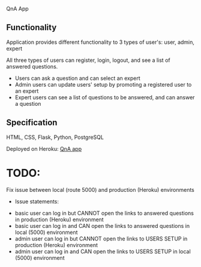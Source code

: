 QnA App

## Functionality

Application provides different functionality to 3 types of user's:
user, admin, expert

All three types of users can register, login, logout, and see a list of answered questions.

- Users can ask a question and can select an expert
- Admin users can update users' setup by promoting a registered user to an expert
- Expert users can see a list of questions to be answered, and can answer a question

## Specification

HTML, CSS, Flask, Python, PostgreSQL

Deployed on Heroku: [QnA app](https://qnda-app-720ed0376dc9.herokuapp.com/)

# TODO:

Fix issue between local (route 5000) and production (Heroku) environments

- Issue statements:

* basic user can log in but CANNOT open the links to answered questions in production (Heroku) environment
* basic user can log in and CAN open the links to answered questions in local (5000) environment
* admin user can log in but CANNOT open the links to USERS SETUP in production (Heroku) environment
* admin user can log in and CAN open the links to USERS SETUP in local (5000) environment
